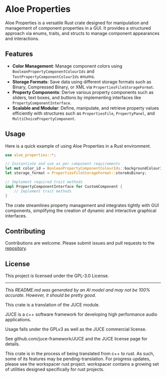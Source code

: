 # Aloe Properties

Aloe Properties is a versatile Rust crate designed for manipulation and management of component properties in a GUI. It provides a structured approach via enums, traits, and structs to manage component appearances and interactions.

## Features

- **Color Management**: Manage component colors using `BooleanPropertyComponentColourIds` and `TextPropertyComponentColourIds` enums.
- **Storage Formats**: Save data using different storage formats such as Binary, Compressed Binary, or XML via `PropertiesFileStorageFormat`.
- **Property Components**: Derive various property components such as sliders, text boxes, and buttons by implementing interfaces like `PropertyComponentInterface`.
- **Scalable and Modular**: Define, manipulate, and retrieve property values efficiently with structures such as `PropertiesFile`, `PropertyPanel`, and `MultiChoicePropertyComponent`.

## Usage

Here is a quick example of using Aloe Properties in a Rust environment.

```rust
use aloe_properties::*;

// Instantiate and use as per component requirements
let mut color_id = BooleanPropertyComponentColourIds::backgroundColourId;
let storage_format = PropertiesFileStorageFormat::storeAsBinary;

// Implement required trait methods
impl PropertyComponentInterface for CustomComponent {
    // Implement trait methods
}

```

The crate streamlines property management and integrates tightly with GUI components, simplifying the creation of dynamic and interactive graphical interfaces.

## Contributing

Contributions are welcome. Please submit issues and pull requests to the [repository](https://github.com/klebs6/aloe-rs).

## License

This project is licensed under the GPL-3.0 License. 

---

*This README.md was generated by an AI model and may not be 100% accurate. However, it should be pretty good.*

This crate is a translation of the JUCE module.

JUCE is a c++ software framework for developing high performance audio applications.

Usage falls under the GPLv3 as well as the JUCE commercial license.

See github.com/juce-framework/JUCE and the JUCE license page for details.

This crate is in the process of being translated from c++ to rust. As such, some of its features may be pending-translation. For progress updates, please see the workspacer rust project. workspacer contains a growing set of utilities designed specifically for rust projects.
